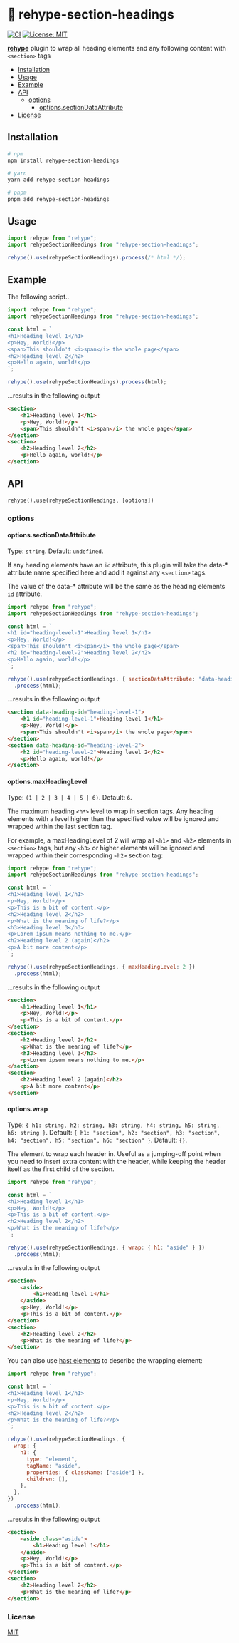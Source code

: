 # 🎁 rehype-section-headings

[![CI](https://github.com/tperkins001/rehype-section-headings/actions/workflows/ci.yml/badge.svg)](https://github.com/tperkins001/rehype-section-headings/actions/workflows/ci.yml)
[![License: MIT](https://img.shields.io/badge/License-MIT-blue.svg)](https://opensource.org/licenses/MIT)

**[rehype](https://github.com/rehypejs/rehype)** plugin to wrap all heading
elements and any following content with `<section>` tags

- [Installation](#installation)
- [Usage](#usage)
- [Example](#example)
- [API](#api)
  - [options](#options)
    - [options.sectionDataAttribute](#optionsheadingiddataattribute)
- [License](#license)

## Installation

```bash
# npm
npm install rehype-section-headings

# yarn
yarn add rehype-section-headings

# pnpm
pnpm add rehype-section-headings
```

## Usage

```js
import rehype from "rehype";
import rehypeSectionHeadings from "rehype-section-headings";

rehype().use(rehypeSectionHeadings).process(/* html */);
```

## Example

The following script..

```js
import rehype from "rehype";
import rehypeSectionHeadings from "rehype-section-headings";

const html = `
<h1>Heading level 1</h1>
<p>Hey, World!</p>
<span>This shouldn't <i>span</i> the whole page</span>
<h2>Heading level 2</h2>
<p>Hello again, world!</p>
`;

rehype().use(rehypeSectionHeadings).process(html);
```

...results in the following output

```html
<section>
	<h1>Heading level 1</h1>
	<p>Hey, World!</p>
	<span>This shouldn't <i>span</i> the whole page</span>
</section>
<section>
	<h2>Heading level 2</h2>
	<p>Hello again, world!</p>
</section>
```

## API

`rehype().use(rehypeSectionHeadings, [options])`

### options

#### options.sectionDataAttribute

Type: `string`. Default: `undefined`.

If any heading elements have an `id` attribute, this plugin will take the
data-\* attribute name specified here and add it against any `<section>` tags.

The value of the data-\* attribute will be the same as the heading elements `id`
attribute.

```js
import rehype from "rehype";
import rehypeSectionHeadings from "rehype-section-headings";

const html = `
<h1 id="heading-level-1">Heading level 1</h1>
<p>Hey, World!</p>
<span>This shouldn't <i>span</i> the whole page</span>
<h2 id="heading-level-2">Heading level 2</h2>
<p>Hello again, world!</p>
`;

rehype().use(rehypeSectionHeadings, { sectionDataAttribute: "data-heading-id" })
  .process(html);
```

...results in the following output

```html
<section data-heading-id="heading-level-1">
	<h1 id="heading-level-1">Heading level 1</h1>
	<p>Hey, World!</p>
	<span>This shouldn't <i>span</i> the whole page</span>
</section>
<section data-heading-id="heading-level-2">
	<h2 id="heading-level-2">Heading level 2</h2>
	<p>Hello again, world!</p>
</section>
```

#### options.maxHeadingLevel

Type: `(1 | 2 | 3 | 4 | 5 | 6)`. Default: `6`.

The maximum heading `<h*>` level to wrap in section tags. Any heading elements
with a level higher than the specified value will be ignored and wrapped within
the last section tag.

For example, a maxHeadingLevel of 2 will wrap all `<h1>` and `<h2>` elements in
`<section>` tags, but any `<h3>` or higher elements will be ignored and wrapped
within their corresponding `<h2>` section tag:

```js
import rehype from "rehype";
import rehypeSectionHeadings from "rehype-section-headings";

const html = `
<h1>Heading level 1</h1>
<p>Hey, World!</p>
<p>This is a bit of content.</p>
<h2>Heading level 2</h2>
<p>What is the meaning of life?</p>
<h3>Heading level 3</h3>
<p>Lorem ipsum means nothing to me.</p>
<h2>Heading level 2 (again)</h2>
<p>A bit more content</p>
`;

rehype().use(rehypeSectionHeadings, { maxHeadingLevel: 2 })
  .process(html);
```

...results in the following output

```html
<section>
	<h1>Heading level 1</h1>
	<p>Hey, World!</p>
	<p>This is a bit of content.</p>
</section>
<section>
	<h2>Heading level 2</h2>
	<p>What is the meaning of life?</p>
	<h3>Heading level 3</h3>
	<p>Lorem ipsum means nothing to me.</p>
</section>
<section>
	<h2>Heading level 2 (again)</h2>
	<p>A bit more content</p>
</section>
```

#### options.wrap

Type:
`{ h1: string, h2: string, h3: string, h4: string, h5: string, h6: string }`.
Default:
`{ h1: "section", h2: "section", h3: "section", h4: "section", h5: "section", h6: "section" }`.
Default: `{}`.

The element to wrap each header in. Useful as a jumping-off point when you need
to insert extra content with the header, while keeping the header itself as the
first child of the section.

```js
import rehype from "rehype";

const html = `
<h1>Heading level 1</h1>
<p>Hey, World!</p>
<p>This is a bit of content.</p>
<h2>Heading level 2</h2>
<p>What is the meaning of life?</p>
`;

rehype().use(rehypeSectionHeadings, { wrap: { h1: "aside" } })
  .process(html);
```

...results in the following output

```html
<section>
	<aside>
		<h1>Heading level 1</h1>
	</aside>
	<p>Hey, World!</p>
	<p>This is a bit of content.</p>
</section>
<section>
	<h2>Heading level 2</h2>
	<p>What is the meaning of life?</p>
</section>
```

You can also use [hast elements](https://github.com/syntax-tree/hast#element) to
describe the wrapping element:

```js
import rehype from "rehype";

const html = `
<h1>Heading level 1</h1>
<p>Hey, World!</p>
<p>This is a bit of content.</p>
<h2>Heading level 2</h2>
<p>What is the meaning of life?</p>
`;

rehype().use(rehypeSectionHeadings, {
  wrap: {
    h1: {
      type: "element",
      tagName: "aside",
      properties: { className: ["aside"] },
      children: [],
    },
  },
})
  .process(html);
```

...results in the following output

```html
<section>
	<aside class="aside">
		<h1>Heading level 1</h1>
	</aside>
	<p>Hey, World!</p>
	<p>This is a bit of content.</p>
</section>
<section>
	<h2>Heading level 2</h2>
	<p>What is the meaning of life?</p>
</section>
```

### License

[MIT](LICENSE)

